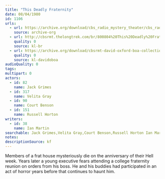 ```yaml
---
title: "This Deadly Fraternity"
date: 08/04/1980
id: 1106
urls: 
  - url: https://archive.org/download/cbs_radio_mystery_theater/cbs_radio_mystery_theater-1101-1150.zip/cbs_radio_mystery_theater-1101-1150%2Fcbsrmt_1106_the_deadly_fraternity.mp3
    source: archive-org
  - url: http://cbsrmt.thelongtrek.com/br/800804%20This%20Deadly%20Fraternity-wndb.mp3
    quality: 0
    source: kl-br
  - url: https://archive.org/download/cbsrmt-david-oxford-boa-collection/CBSRMT-800804-1106-This-Deadly-Fraternity-(128-48)_WBBM-JE-{BoA}.mp3
    quality: 0
    source: kl-davidoboa
audioQuality: 0
tags: 
multipart: 0
actors:  
  - id: 82
    name: Jack Grimes  
  - id: 317
    name: Velita Gray  
  - id: 90
    name: Court Benson  
  - id: 151
    name: Russell Horton
writers:  
  - id: 38
    name: Ian Martin
searchable: Jack Grimes,Velita Gray,Court Benson,Russell Horton Ian Martin
notes: 
descriptionSource: kf
---
```

Members of a frat house mysteriously die on the anniversary of their Hell week. Years later a young executive fears attending a college fraternity reunion on orders from his boss. He and his buddies had participated in an act of horror years before that continues to haunt him.